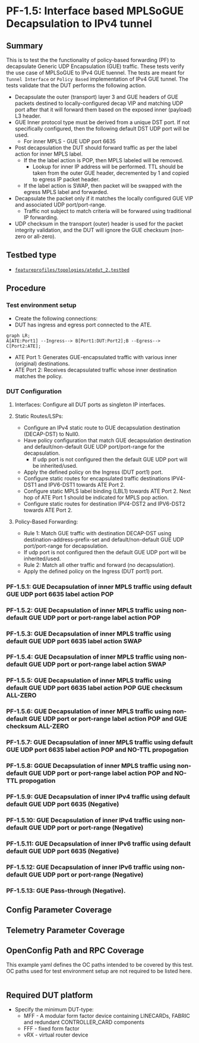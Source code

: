 # PF-1.5: Interface based MPLSoGUE Decapsulation to IPv4 tunnel

## Summary

This is to test the the functionality of policy-based forwarding (PF) to decapsulate Generic UDP Encapsulation (GUE) traffic. These tests verify the use case of MPLSoGUE to IPv4 GUE tuennel. The tests are meant for `Tunnel Interface` or `Policy Based` implementation of IPv4 GUE tunnel. The tests validate that the DUT performs the following action.

 - Decapsulate the outer (transport) layer 3 and GUE headers of GUE packets destined to locally-configured decap VIP and matching UDP port after that it will forward them based on the exposed inner (payload) L3 header.
 - GUE Inner protocol type must be derived from a unique DST port. If not specifically configured, then the following default DST UDP port will be used.
    - For inner MPLS - GUE UDP port 6635
  - Post decapsulation the DUT should forward traffic as per the label action for inner MPLS label.
    - If the the label action is POP, then MPLS labeled will be removed.
      - Lookup for inner IP address will be performed. TTL should be taken from the outer GUE header, decremented by 1 and copied to egress IP packet header.
    - If the label action is SWAP, then packet will be swapped with the egress MPLS label and forwarded.
 - Decapsulate the packet only if it matches the locally configured GUE VIP and associated UDP port/port-range.
    - Traffic not subject to match criteria will be forwared using traditional IP forwarding. 
 - UDP checksum in the transport (outer) header is used for the packet integrity validation, and the DUT will ignore the GUE checksum (non-zero or all-zero). 

## Testbed type

* [`featureprofiles/topologies/atedut_2.testbed`](https://github.com/openconfig/featureprofiles/blob/main/topologies/atedut_2.testbed)

## Procedure

### Test environment setup

* Create the following connections:
* DUT has ingress and egress port connected to the ATE.
  
```mermaid
graph LR; 
A[ATE:Port1] --Ingress--> B[Port1:DUT:Port2];B --Egress--> C[Port2:ATE];
```

*  ATE Port 1: Generates GUE-encapsulated traffic with various inner (original) destinations.
*  ATE Port 2: Receives decapsulated traffic whose inner destination matches the policy.
  
### DUT Configuration

1.  Interfaces: Configure all DUT ports as singleton IP interfaces.
 
2.  Static Routes/LSPs:
    *  Configure an IPv4 static route to GUE decapsulation destination (DECAP-DST) to Null0.
    *  Have policy configuration that match GUE decapsulation destination and default/non-default GUE UDP port/port-range for the decapsulation.
       *  If udp port is not configured then the default GUE UDP port will be inherited/used.
    *  Apply the defined policy on the Ingress (DUT port1) port.
    *  Configure static routes for encapsulated traffic destinations IPV4-DST1 and IPV6-DST1 towards ATE Port 2.
    *  Configure static MPLS label binding (LBL1) towards ATE Port 2. Next hop of ATE Port 1 should be indicated for MPLS pop action.
    *  Configure static routes for destination IPV4-DST2 and IPV6-DST2 towards ATE Port 2.

3.  Policy-Based Forwarding: 
    *  Rule 1: Match GUE traffic with destination DECAP-DST using destination-address-prefix-set and default/non-default GUE UDP port/port-range for decapsulation.
      * If udp port is not configured then the default GUE UDP port will be inherited/used.   
    *  Rule 2: Match all other traffic and forward (no decapsulation).
    *  Apply the defined policy on the Ingress (DUT port1) port. 
    
### PF-1.5.1: GUE Decapsulation of inner MPLS traffic using default GUE UDP port 6635 label action POP

### PF-1.5.2: GUE Decapsulation of inner MPLS traffic using non-default GUE UDP port or port-range label action POP

### PF-1.5.3: GUE Decapsulation of inner MPLS traffic using default GUE UDP port 6635 label action SWAP

### PF-1.5.4: GUE Decapsulation of inner MPLS traffic using non-default GUE UDP port or port-range label action SWAP

### PF-1.5.5: GUE Decapsulation of inner MPLS traffic using default GUE UDP port 6635 label action POP GUE checksum ALL-ZERO

### PF-1.5.6: GUE Decapsulation of inner MPLS traffic using non-default GUE UDP port or port-range label action POP and GUE checksum ALL-ZERO

### PF-1.5.7: GUE Decapsulation of inner MPLS traffic using default GUE UDP port 6635 label action POP and NO-TTL propogation

### PF-1.5.8: GGUE Decapsulation of inner MPLS traffic using non-default GUE UDP port or port-range label action POP and NO-TTL propogation

### PF-1.5.9: GUE Decapsulation of inner IPv4 traffic using default default GUE UDP port 6635 (Negative)

### PF-1.5.10: GUE Decapsulation of inner IPv4 traffic using non-default GUE UDP port or port-range (Negative)

### PF-1.5.11: GUE Decapsulation of inner IPv6 traffic using default default GUE UDP port 6635 (Negative)

### PF-1.5.12: GUE Decapsulation of inner IPv6 traffic using non-default GUE UDP port or port-range (Negative)

### PF-1.5.13: GUE Pass-through (Negative).

## Config Parameter Coverage

## Telemetry Parameter Coverage

## OpenConfig Path and RPC Coverage

This example yaml defines the OC paths intended to be covered by this test.  OC paths used for test environment setup are not required to be listed here.

```
```

## Required DUT platform

* Specify the minimum DUT-type:
  * MFF - A modular form factor device containing LINECARDs, FABRIC and redundant CONTROLLER_CARD components
  * FFF - fixed form factor
  * vRX - virtual router device
